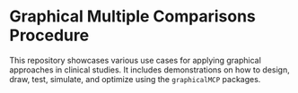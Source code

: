 # Graphical Multiple Comparisons Procedure
This repository showcases various use cases for applying graphical approaches in clinical studies. It includes demonstrations on how to design, draw, test, simulate, and optimize using the `graphicalMCP` packages.
